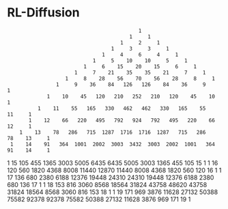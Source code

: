 # RL-Diffusion
                                               1
                                            1     1
                                         1     2     1
                                      1     3     3     1
                                   1     4     6     4     1
                                1     5    10    10     5     1
                             1     6    15    20    15     6     1
                          1     7    21    35    35    21     7     1
                       1     8    28    56    70    56    28     8     1
                    1     9    36    84   126   126    84    36     9     1
                 1    10    45   120   210   252   210   120    45    10     1
              1    11    55   165   330   462   462   330   165    55    11     1
           1    12    66   220   495   792   924   792   495   220    66    12     1
        1    13    78   286   715  1287  1716  1716  1287   715   286    78    13     1
     1    14    91   364  1001  2002  3003  3432  3003  2002  1001   364    91    14     1
  1    15   105   455  1365  3003  5005  6435  6435  5005  3003  1365   455   105    15     1
1    16   120   560  1820  4368  8008 11440 12870 11440  8008  4368  1820   560   120    16     1
1    17   136   680  2380  6188 12376 19448 24310 24310 19448 12376  6188  2380   680   136    17     1
1    18   153   816  3060  8568 18564 31824 43758 48620 43758 31824 18564  8568  3060   816   153    18     1
1    19   171   969  3876 11628 27132 50388 75582 92378 92378 75582 50388 27132 11628  3876   969   171    19     1
